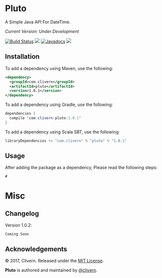 Pluto
=====

A Simple Java API For DateTime.

*Current Version: Under Development*

[![Build Status](https://travis-ci.org/Clivern/Pluto.svg?branch=master)](https://travis-ci.org/Clivern/Pluto)
![](https://img.shields.io/maven-central/v/com.clivern/pluto.svg)
[![Javadocs](http://www.javadoc.io/badge/com.clivern/pluto.svg)](http://www.javadoc.io/doc/com.clivern/pluto)
![](https://img.shields.io/github/license/clivern/pluto.svg)

Installation
------------
To add a dependency using Maven, use the following:
```xml
<dependency>
  <groupId>com.clivern</groupId>
  <artifactId>pluto</artifactId>
  <version>1.0.1</version>
</dependency>
```

To add a dependency using Gradle, use the following:
```java
dependencies {
  compile 'com.clivern:pluto:1.0.1'
}
```

To add a dependency using Scala SBT, use the following:
```java
libraryDependencies += "com.clivern" % "pluto" % "1.0.1"
```

Usage
-----
After adding the package as a dependency, Please read the following steps:
```
#
```

Misc
====

Changelog
---------
Version 1.0.2:
```
Coming Soon
```

Acknowledgements
----------------

© 2017, Clivern. Released under the [MIT License](http://www.opensource.org/licenses/mit-license.php).

**Pluto** is authored and maintained by [@clivern](http://github.com/clivern).